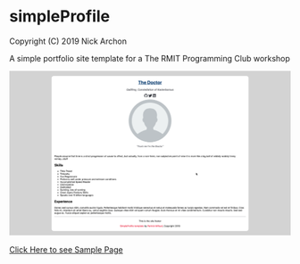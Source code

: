 # simpleProfile
Copyright (C) 2019 Nick Archon

A simple portfolio site template for a The RMIT Programming Club workshop


![example](/example.png "Screenshot of site")

[Click Here to see Sample Page](https://simpleprofile.netlify.com/)
